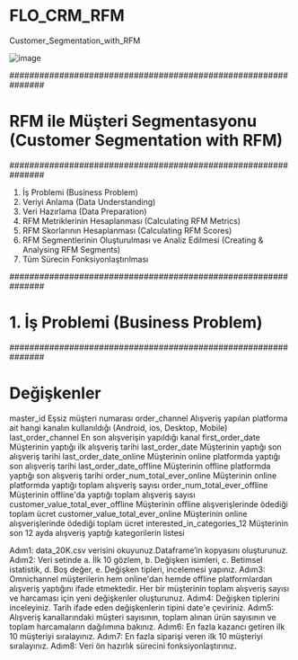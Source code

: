 # FLO_CRM_RFM
Customer_Segmentation_with_RFM

![image](https://github.com/furkansukan/FLO_CRM_RFM/assets/115731123/deb95a72-3ae5-4e28-bf4b-3819b2fbb567)


###############################################################
# RFM ile Müşteri Segmentasyonu (Customer Segmentation with RFM)
###############################################################

1. İş Problemi (Business Problem)
2. Veriyi Anlama (Data Understanding)
3. Veri Hazırlama (Data Preparation)
4. RFM Metriklerinin Hesaplanması (Calculating RFM Metrics)
5. RFM Skorlarının Hesaplanması (Calculating RFM Scores)
6. RFM Segmentlerinin Oluşturulması ve Analiz Edilmesi (Creating & Analysing RFM Segments)
7. Tüm Sürecin Fonksiyonlaştırılması

###############################################################
# 1. İş Problemi (Business Problem)
###############################################################

# Değişkenler

master_id Eşsiz müşteri numarası
order_channel Alışveriş yapılan platforma ait hangi kanalın kullanıldığı (Android, ios, Desktop, Mobile)
last_order_channel En son alışverişin yapıldığı kanal
first_order_date Müşterinin yaptığı ilk alışveriş tarihi
last_order_date Müşterinin yaptığı son alışveriş tarihi
last_order_date_online Müşterinin online platformda yaptığı son alışveriş tarihi
last_order_date_offline Müşterinin offline platformda yaptığı son alışveriş tarihi
order_num_total_ever_online Müşterinin online platformda yaptığı toplam alışveriş sayısı
order_num_total_ever_offline Müşterinin offline'da yaptığı toplam alışveriş sayısı
customer_value_total_ever_offline Müşterinin offline alışverişlerinde ödediği toplam ücret
customer_value_total_ever_online Müşterinin online alışverişlerinde ödediği toplam ücret
interested_in_categories_12 Müşterinin son 12 ayda alışveriş yaptığı kategorilerin listesi


Adım1: data_20K.csv verisini okuyunuz.Dataframe’in kopyasını oluşturunuz.
Adım2: Veri setinde
a. İlk 10 gözlem,
b. Değişken isimleri,
c. Betimsel istatistik,
d. Boş değer,
e. Değişken tipleri, incelemesi yapınız.
Adım3: Omnichannel müşterilerin hem online'dan hemde offline platformlardan alışveriş yaptığını ifade etmektedir. Her bir müşterinin toplam
alışveriş sayısı ve harcaması için yeni değişkenler oluşturunuz.
Adım4: Değişken tiplerini inceleyiniz. Tarih ifade eden değişkenlerin tipini date'e çeviriniz.
Adım5: Alışveriş kanallarındaki müşteri sayısının, toplam alınan ürün sayısının ve toplam harcamaların dağılımına bakınız.
Adım6: En fazla kazancı getiren ilk 10 müşteriyi sıralayınız.
Adım7: En fazla siparişi veren ilk 10 müşteriyi sıralayınız.
Adım8: Veri ön hazırlık sürecini fonksiyonlaştırınız.
